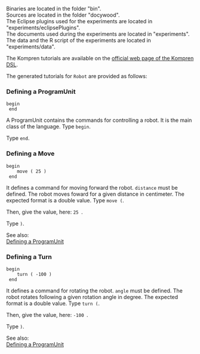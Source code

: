 Binaries are located in the folder "bin".<br/>
Sources are located in the folder "docywood".<br/>
The Eclipse plugins used for the experiments are located in "experiments/eclipsePlugins".<br/>
The documents used during the experiments are located in "experiments".<br/>
The data and the R script of the experiments are located in "experiments/data".<br/>


The Kompren tutorials are available on the [official web page of the Kompren DSL](https://github.com/arnobl/kompren).

The generated tutorials for `Robot` are provided as follows:


### <a name="Defining-a-ProgramUnit"></a>Defining a ProgramUnit

```
begin
 end
```
A ProgramUnit contains the commands for controlling a robot. It is the main class of the language. Type `begin`. 

Type `end`. 


### <a name="Defining-a-Move"></a>Defining a Move

```
begin
 	move ( 25 )
 end

```
It defines a command for moving forward the robot. `distance` must be defined. The robot moves foward for a given distance in centimeter. The expected format is a double value.
Type `move (`. 

Then, give the value, here: `25 `.


Type `)`. 

See also:<br/>
[Defining a ProgramUnit](#Defining-a-ProgramUnit)



### <a name="Defining-a-Turn"></a>Defining a Turn

```
begin
 	turn ( -100 )
 end

```
It defines a command for rotating the robot. `angle` must be defined. The robot rotates following a given rotation angle in degree. The expected format is a double value.
Type `turn (`. 

Then, give the value, here: `-100 `.


Type `)`. 

See also:<br/>
[Defining a ProgramUnit](#Defining-a-ProgramUnit)




